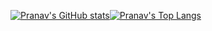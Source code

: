 [![Pranav's GitHub stats](https://github-readme-stats-gamma-ashy-92.vercel.app/api?username=pranavdulepet&show_icons=true&theme=dracula&count_private=false)](https://github.com/pranavdulepet/github-readme-stats)[![Pranav's Top Langs](https://github-readme-stats-gamma-ashy-92.vercel.app/api/top-langs/?username=pranavdulepet&langs_count=9&layout=compact&hide=Cython,html,Standard%20ML,python,Jupyter%20Notebook,make,cmake&theme=dracula&count_private=false)](https://github.com/pranavdulepet/github-readme-stats)


